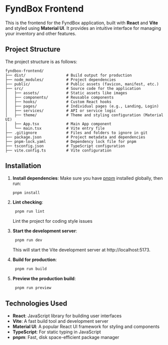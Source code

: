 # FyndBox Frontend

This is the frontend for the FyndBox application, built with **React** and **Vite** and styled using **Material UI**. It provides an intuitive interface for managing your inventory and other features.

## Project Structure

The project structure is as follows:

```plaintext
fyndbox-frontend/
├── dist/                  # Build output for production
├── node_modules/          # Project dependencies
├── public/                # Public assets (favicon, manifest, etc.)
├── src/                   # Source code for the application
│   ├── assets/            # Static assets like images
│   ├── components/        # Reusable components
│   ├── hooks/             # Custom React hooks
│   ├── pages/             # Individual pages (e.g., Landing, Login)
│   ├── services/          # API or service logic
│   ├── theme/             # Theme and styling configuration (Material UI)
│   ├── App.tsx            # Main App component
│   └── main.tsx           # Vite entry file
├── .gitignore             # Files and folders to ignore in git
├── package.json           # Project metadata and dependencies
├── pnpm-lock.yaml         # Dependency lock file for pnpm
├── tsconfig.json          # TypeScript configuration
├── vite.config.ts         # Vite configuration
```

## Installation

1. **Install dependencies**:
   Make sure you have [pnpm](https://pnpm.io/) installed globally, then run:

   ```bash
   pnpm install
   ```
2. **Lint checking**:
   ```bash
    pnpm run lint
    ```
   Lint the project for coding style issues

3. **Start the development server**:

   ```bash
    pnpm run dev
   ```

   This will start the Vite development server at http://localhost:5173.


4. **Build for production**:
   ```bash
    pnpm run build
   ```
5. **Preview the production build**:
   ```bash
    pnpm run preview
   ```

## Technologies Used
- **React**: JavaScript library for building user interfaces
- **Vite**: A fast build tool and development server
- **Material UI**: A popular React UI framework for styling and components
- **TypeScript**: For static typing in JavaScript
- **pnpm**: Fast, disk space-efficient package manager
